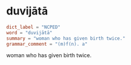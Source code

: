 # duvijātā

``` toml
dict_label = "NCPED"
word = "duvijātā"
summary = "woman who has given birth twice."
grammar_comment = "(m)f(n). a"
```

woman who has given birth twice.

